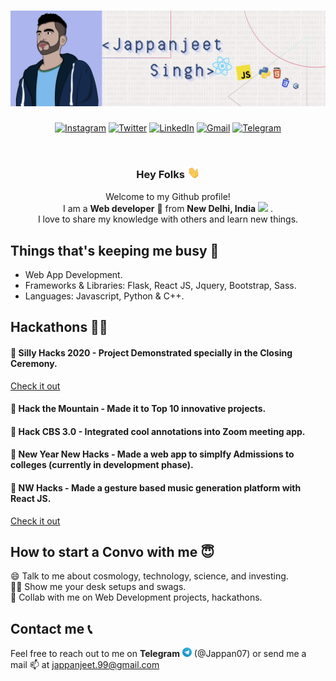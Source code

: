 # <a href="https://jappan07.github.io" target="_blank">![jappan header](https://github.com/Jappan07/Jappan07/blob/master/assets/githubBannerNew.jpg)</a>
 <p align="center">
        <a href="https://www.instagram.com/jappan07/" target="_blank"><img alt="Instagram"
                src="https://img.shields.io/badge/Instagram-E4405F?style=for-the-badge&logo=instagram&logoColor=white" /></a>
        <a href="https://twitter.com/jappanjeet" target="_blank"><img alt="Twitter"
                src="https://img.shields.io/badge/twitter-%231DA1F2.svg?&style=for-the-badge&logo=twitter&logoColor=white" /></a>
        <a href="https://www.linkedin.com/in/jappanjeet-singh" target="_blank"><img alt="LinkedIn"
                src="https://img.shields.io/badge/linkedin-%230077B5.svg?&style=for-the-badge&logo=linkedin&logoColor=white" /></a>
        <a href="mailto:jappanjeet.99@gmail.com" target="_blank"><img alt="Gmail"
                src="https://img.shields.io/badge/-Gmail-D14836?style=for-the-badge&logo=Gmail&logoColor=white" /></a>
        <a href="https://t.me/Jappan07"><img alt="Telegram"
                src="https://img.shields.io/badge/telegram-%232CA5E0.svg?&style=for-the-badge&logo=telegram&logoColor=white"></a>
    </p><br />
<div align="center">
        <h3> Hey Folks <img width="20px" src="https://github.com/Jappan07/Jappan07/blob/master/assets/wave_hand.gif" /></h3>
<p>Welcome to my Github profile!<br />
        I am a <b>Web developer</b> 🚀 from <b>New Delhi, India</b> <img
            src="https://image.flaticon.com/icons/svg/551/551889.svg" width="14" /> .<br />
        I love to share my knowledge with others and learn new things. </p>
</div>

## Things that's keeping me busy 🧠
* Web App Development.
* Frameworks & Libraries: Flask, React JS, Jquery, Bootstrap, Sass.
* Languages: Javascript, Python & C++.

## Hackathons 🧑‍💻
#### 🚀 Silly Hacks 2020 - Project Demonstrated specially in the Closing Ceremony.

<a href="https://www.youtube.com/watch?v=B66ZZ3z1FTs" target="_blank">Check it out</a>

#### 🚀 Hack the Mountain - Made it to Top 10 innovative projects.

#### 🚀 Hack CBS 3.0 - Integrated cool annotations into Zoom meeting app.

#### 🚀 New Year New Hacks - Made a web app to simplfy Admissions to colleges (currently in development phase).

#### 🚀 NW Hacks - Made a gesture based music generation platform with React JS.

<a href="https://nwhacks-3cdee.web.app/" target="_blank">Check it out</a>

## How to start a Convo with me 😇
😄 Talk to me about cosmology, technology, science, and investing. <br>
🧑‍💻 Show me your desk setups and swags. <br>
🤝 Collab with me on Web Development projects, hackathons.
<br>
## Contact me 📞
Feel free to reach out to me on **Telegram** <img width="15px" src="https://github.com/Jappan07/Jappan07/blob/master/assets/Telegram_logo.png"> (@Jappan07) or send me a mail 📫 at <a href="mailto: jappanjeet.99@gmail.com">jappanjeet.99@gmail.com</a>

## 

<!--
**Jappan07/Jappan07** is a ✨ _special_ ✨ repository because its `README.md` (this file) appears on your GitHub profile.

Here are some ideas to get you started:

- 🔭 I’m currently working on ...
- 🌱 I’m currently learning ...
- 👯 I’m looking to collaborate on ...
- 🤔 I’m looking for help with ...
- 💬 Ask me about ...
- 📫 How to reach me: ...
- 😄 Pronouns: ...
- ⚡ Fun fact: ...
-->

